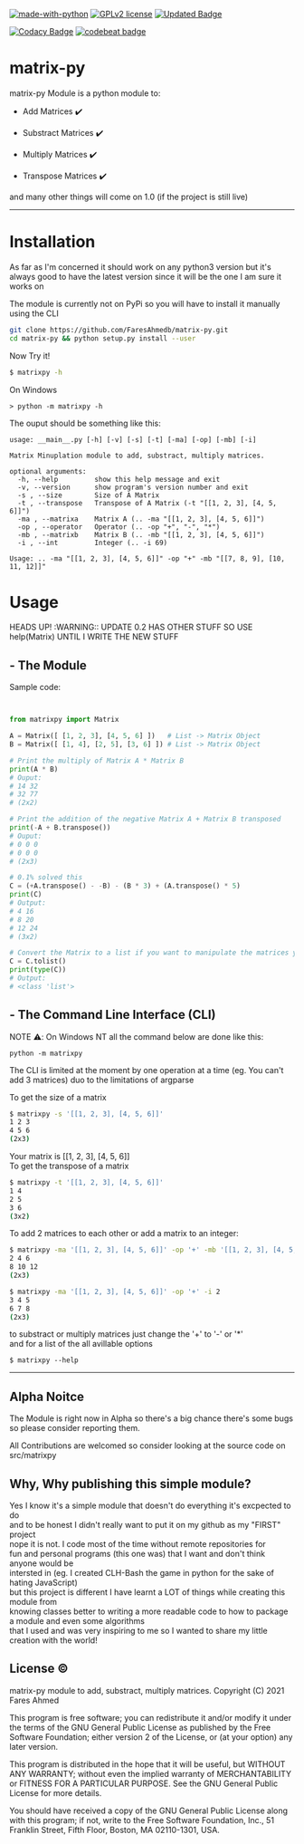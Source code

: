 
[![made-with-python](https://img.shields.io/badge/Made%20with-Python-1f425f.svg)](https://www.python.org/)
[![GPLv2 license](https://img.shields.io/badge/License-GPLv2-blue.svg)](http://perso.crans.org/besson/LICENSE.html)
[![Updated Badge](https://badges.pufler.dev/updated/FaresAhmedb/matrixmanp)](https://badges.pufler.dev)

[![Codacy Badge](https://api.codacy.com/project/badge/Grade/462eb1a0e9c84557ae182addab62eefd)](https://app.codacy.com/gh/FaresAhmedb/matrixmanp?utm_source=github.com&utm_medium=referral&utm_content=FaresAhmedb/matrixmanp&utm_campaign=Badge_Grade_Settings)
[![codebeat badge](https://codebeat.co/badges/b3f3c7fb-ff8a-48a6-9bce-76d7c70a3648)](https://codebeat.co/projects/github-com-faresahmedb-matrixmanp-main)

# matrix-py
matrix-py Module is a python module to:

  - Add Matrices :heavy_check_mark:

  - Substract Matrices :heavy_check_mark:

  - Multiply Matrices :heavy_check_mark:

  - Transpose Matrices :heavy_check_mark:

and many other things will come on 1.0 (if the project is still live)

---

# Installation
As far as I'm concerned it should work on any python3 version but it's always good to have the latest version since it will be the one I am sure it works on

The module is currently not on PyPi so you will have to install it manually using the CLI
```bash
git clone https://github.com/FaresAhmedb/matrix-py.git
cd matrix-py && python setup.py install --user
```

Now Try it! 
```bash
$ matrixpy -h
```
On Windows
```
> python -m matrixpy -h
```

The ouput should be something like this:
```
usage: __main__.py [-h] [-v] [-s] [-t] [-ma] [-op] [-mb] [-i]

Matrix Minuplation module to add, substract, multiply matrices.

optional arguments:
  -h, --help         show this help message and exit
  -v, --version      show program's version number and exit
  -s , --size        Size of A Matrix
  -t , --transpose   Transpose of A Matrix (-t "[[1, 2, 3], [4, 5, 6]]")
  -ma , --matrixa    Matrix A (.. -ma "[[1, 2, 3], [4, 5, 6]]")
  -op , --operator   Operator (.. -op "+", "-", "*")
  -mb , --matrixb    Matrix B (.. -mb "[[1, 2, 3], [4, 5, 6]]")
  -i , --int         Integer (.. -i 69)

Usage: .. -ma "[[1, 2, 3], [4, 5, 6]]" -op "+" -mb "[[7, 8, 9], [10, 11, 12]]"
```

# Usage
HEADS UP! :WARNING:: UPDATE 0.2 HAS OTHER STUFF SO USE help(Matrix) UNTIL I WRITE THE NEW STUFF
## - The Module
Sample code:
```python


from matrixpy import Matrix

A = Matrix([ [1, 2, 3], [4, 5, 6] ])   # List -> Matrix Object
B = Matrix([ [1, 4], [2, 5], [3, 6] ]) # List -> Matrix Object

# Print the multiply of Matrix A * Matrix B
print(A * B)
# Ouput:
# 14 32
# 32 77
# (2x2)

# Print the addition of the negative Matrix A + Matrix B transposed
print(-A + B.transpose()) 
# Ouput:
# 0 0 0
# 0 0 0
# (2x3)

# 0.1% solved this
C = (+A.transpose() - -B) - (B * 3) + (A.transpose() * 5)
print(C)
# Output:
# 4 16
# 8 20
# 12 24
# (3x2)

# Convert the Matrix to a list if you want to manipulate the matrices yourself
C = C.tolist()
print(type(C))
# Output:
# <class 'list'>
```

## - The Command Line Interface (CLI)
NOTE :warning:: On Windows NT all the command  below are done like this:
```
python -m matrixpy
```

The CLI is limited at the moment by one  operation at a time (eg. You can't add 3 matrices) duo to the limitations of argparse 

To get the size of a matrix
```bash
$ matrixpy -s '[[1, 2, 3], [4, 5, 6]]'
1 2 3
4 5 6
(2x3)
```
Your matrix is [[1, 2, 3], [4, 5, 6]] \
To get the transpose of a matrix
```bash
$ matrixpy -t '[[1, 2, 3], [4, 5, 6]]'
1 4
2 5
3 6
(3x2)
```
To add 2 matrices to each other or add a matrix to an integer:
```bash
$ matrixpy -ma '[[1, 2, 3], [4, 5, 6]]' -op '+' -mb '[[1, 2, 3], [4, 5, 6]]'
2 4 6
8 10 12
(2x3)

$ matrixpy -ma '[[1, 2, 3], [4, 5, 6]]' -op '+' -i 2
3 4 5
6 7 8
(2x3)
```
to substract or multiply matrices just change the '+' to '-' or '*' \
and for a list of the all avillable options
```
$ matrixpy --help
```
---

## Alpha Noitce
The Module is right now in Alpha so there's a big chance there's
some bugs so please consider reporting them.

All Contributions are welcomed so consider looking at the source
code on src/matrixpy

## Why, Why publishing this simple module?
Yes I know it's a simple module that doesn't do everything it's excpected to do \
and to be honest I didn't really want to put it on my github as my "FIRST" project \
nope it is not. I code most of the time without remote repositories for \
fun and personal programs (this one was) that I want and don't think anyone would be \
intersted in (eg. I created CLH-Bash the game in python for the sake of hating JavaScript) \
but this project is different I have learnt a LOT of things while creating this module from \
knowing classes better to writing a more readable code to how to package a module and even some algorithms \
that I used and was very inspiring to me so I wanted to share my little creation with the world!

## License &copy;
matrix-py module to add, substract, multiply matrices.
Copyright (C) 2021 Fares Ahmed

This program is free software; you can redistribute it and/or
modify it under the terms of the GNU General Public License
as published by the Free Software Foundation; either version 2
of the License, or (at your option) any later version.

This program is distributed in the hope that it will be useful,
but WITHOUT ANY WARRANTY; without even the implied warranty of
MERCHANTABILITY or FITNESS FOR A PARTICULAR PURPOSE.  See the
GNU General Public License for more details.

You should have received a copy of the GNU General Public License
along with this program; if not, write to the Free Software
Foundation, Inc., 51 Franklin Street, Fifth Floor, Boston, MA  02110-1301, USA.
